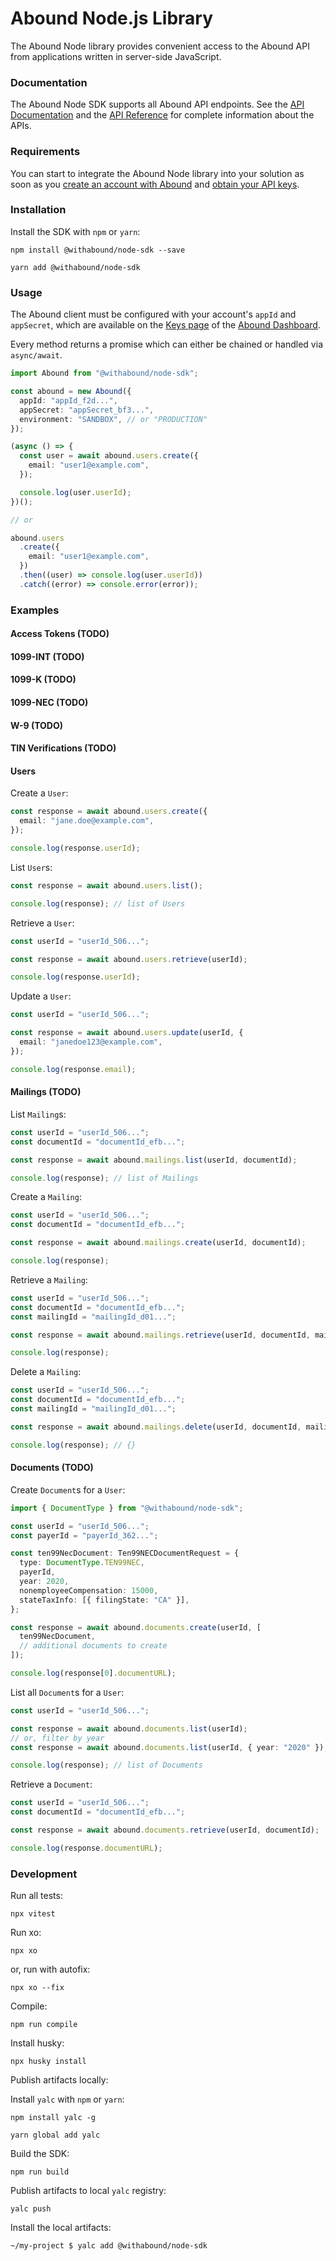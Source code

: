 # Abound Node.js Library

The Abound Node library provides convenient access to the Abound API from applications written in server-side JavaScript.

### Documentation

The Abound Node SDK supports all Abound API endpoints. See the [API Documentation][docs] and the [API Reference][api-reference] for complete information about the APIs.

### Requirements

You can start to integrate the Abound Node library into your solution as soon as you [create an account with Abound][developer-dashboard-registration] and [obtain your API keys][developer-dashboard-keys].

### Installation

Install the SDK with `npm` or `yarn`:

```console
npm install @withabound/node-sdk --save
```

```console
yarn add @withabound/node-sdk
```

### Usage

The Abound client must be configured with your account's `appId` and `appSecret`, which are available on the [Keys page][developer-dashboard-keys] of the [Abound Dashboard][developer-dashboard].

Every method returns a promise which can either be chained or handled via `async/await`.

```ts
import Abound from "@withabound/node-sdk";

const abound = new Abound({
  appId: "appId_f2d...",
  appSecret: "appSecret_bf3...",
  environment: "SANDBOX", // or "PRODUCTION"
});

(async () => {
  const user = await abound.users.create({
    email: "user1@example.com",
  });

  console.log(user.userId);
})();

// or

abound.users
  .create({
    email: "user1@example.com",
  })
  .then((user) => console.log(user.userId))
  .catch((error) => console.error(error));
```

### Examples

#### Access Tokens (TODO)

#### 1099-INT (TODO)

#### 1099-K (TODO)

#### 1099-NEC (TODO)

#### W-9 (TODO)

#### TIN Verifications (TODO)

#### Users

Create a `User`:

```ts
const response = await abound.users.create({
  email: "jane.doe@example.com",
});

console.log(response.userId);
```

List `User`s:

```ts
const response = await abound.users.list();

console.log(response); // list of Users
```

Retrieve a `User`:

```ts
const userId = "userId_506...";

const response = await abound.users.retrieve(userId);

console.log(response.userId);
```

Update a `User`:

```ts
const userId = "userId_506...";

const response = await abound.users.update(userId, {
  email: "janedoe123@example.com",
});

console.log(response.email);
```

#### Mailings (TODO)

List `Mailing`s:

```ts
const userId = "userId_506...";
const documentId = "documentId_efb...";

const response = await abound.mailings.list(userId, documentId);

console.log(response); // list of Mailings
```

Create a `Mailing`:

```ts
const userId = "userId_506...";
const documentId = "documentId_efb...";

const response = await abound.mailings.create(userId, documentId);

console.log(response);
```

Retrieve a `Mailing`:

```ts
const userId = "userId_506...";
const documentId = "documentId_efb...";
const mailingId = "mailingId_d01...";

const response = await abound.mailings.retrieve(userId, documentId, mailingId);

console.log(response);
```

Delete a `Mailing`:

```ts
const userId = "userId_506...";
const documentId = "documentId_efb...";
const mailingId = "mailingId_d01...";

const response = await abound.mailings.delete(userId, documentId, mailingId);

console.log(response); // {}
```

#### Documents (TODO)

Create `Document`s for a `User`:

```ts
import { DocumentType } from "@withabound/node-sdk";

const userId = "userId_506...";
const payerId = "payerId_362...";

const ten99NecDocument: Ten99NECDocumentRequest = {
  type: DocumentType.TEN99NEC,
  payerId,
  year: 2020,
  nonemployeeCompensation: 15000,
  stateTaxInfo: [{ filingState: "CA" }],
};

const response = await abound.documents.create(userId, [
  ten99NecDocument,
  // additional documents to create
]);

console.log(response[0].documentURL);
```

List all `Document`s for a `User`:

```ts
const userId = "userId_506...";

const response = await abound.documents.list(userId);
// or, filter by year
const response = await abound.documents.list(userId, { year: "2020" });

console.log(response); // list of Documents
```

Retrieve a `Document`:

```ts
const userId = "userId_506...";
const documentId = "documentId_efb...";

const response = await abound.documents.retrieve(userId, documentId);

console.log(response.documentURL);
```

### Development

Run all tests:

```console
npx vitest
```

Run xo:

```console
npx xo
```

or, run with autofix:

```console
npx xo --fix
```

Compile:

```console
npm run compile
```

Install husky:

```console
npx husky install
```

Publish artifacts locally:

Install `yalc` with `npm` or `yarn`:

```console
npm install yalc -g
```

```console
yarn global add yalc
```

Build the SDK:

```console
npm run build
```

Publish artifacts to local `yalc` registry:

```console
yalc push
```

Install the local artifacts:

```console
~/my-project $ yalc add @withabound/node-sdk
```

[docs]: https://docs.withabound.com
[api-reference]: https://docs.withabound.com/reference
[developer-dashboard]: https://dashboard.withabound.com
[developer-dashboard-keys]: https://dashboard.withabound.com/keys
[developer-dashboard-registration]: https://dashboard.withabound.com/register-organization
